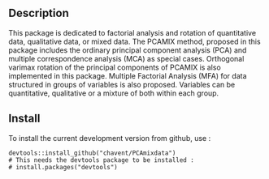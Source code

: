 ## Description
This package is dedicated to factorial analysis and rotation of quantitative data, qualitative data, or mixed data. The PCAMIX method, proposed in this package includes the ordinary principal component analysis (PCA) and multiple correspondence analysis (MCA) as special cases. Orthogonal varimax rotation of the principal components of PCAMIX is also implemented in this package. Multiple Factorial Analysis (MFA) for data structured in groups of variables is also proposed. Variables can be quantitative, qualitative or a mixture of both within each group.

## Install

To install the current development version from github, use :

```{r eval=FALSE}
devtools::install_github("chavent/PCAmixdata")
# This needs the devtools package to be installed :
# install.packages("devtools")
```

